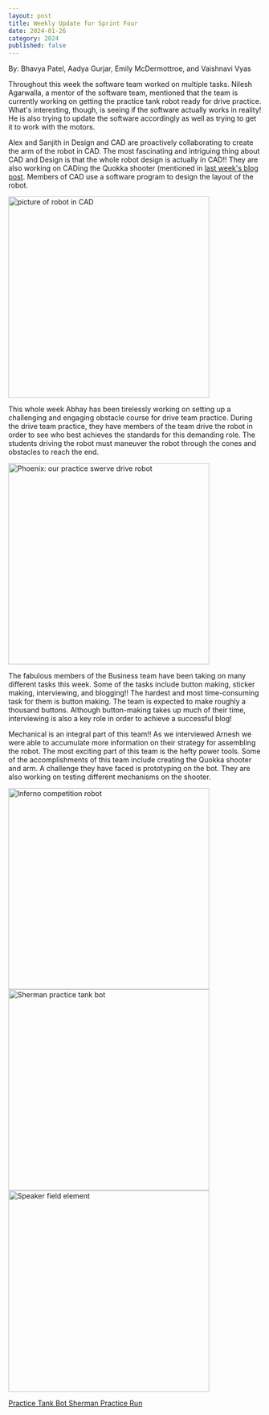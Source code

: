```yaml
---
layout: post
title: Weekly Update for Sprint Four
date: 2024-01-26
category: 2024
published: false
---
```

By: Bhavya Patel, Aadya Gurjar, Emily McDermottroe, and Vaishnavi Vyas

Throughout this week the software team worked on multiple tasks. Nilesh Agarwalla, a mentor of the software team, mentioned that the team is currently working on getting the practice tank robot ready for drive practice. What's interesting, though, is seeing if the software actually works in reality! He is also trying to update the software accordingly as well as trying to get it to work with the motors.

Alex and Sanjith in Design and CAD are proactively collaborating to create the arm of the robot in CAD. The most fascinating and intriguing thing about CAD and Design is that the whole robot design is actually in CAD!! They are also working on CADing the Quokka shooter (mentioned in [last week's blog post](https://devilbotz.org/Sprint-2-Saturday-Meeting/). Members of CAD use a software program to design the layout of the robot.

<img class="img-responsive" src="https://drive.google.com/thumbnail?id=1IKbgbhKN3sWweUSIsa2UVF63eSbTaP6S&sz=w400" data-fancybox alt="picture of robot in CAD" width="400" />

This whole week Abhay has been tirelessly working on setting up a challenging and engaging obstacle course for drive team practice. During the drive team practice, they have members of the team drive the robot in order to see who best achieves the standards for this demanding role. The students driving the robot must maneuver the robot through the cones and obstacles to reach the end.

<img class="img-responsive" src="https://drive.google.com/thumbnail?id=10SMPZhjtcafs6WBXx6QBTjH1s8ySfL_Z&sz=w400" data-fancybox alt="Phoenix: our practice swerve drive robot" width="400" />

The fabulous members of the Business team have been taking on many different tasks this week. Some of the tasks include button making, sticker making, interviewing, and blogging!! The hardest and most time-consuming task for them is button making. The team is expected to make roughly a thousand buttons. Although button-making takes up much of their time, interviewing is also a key role in order to achieve a successful blog!

Mechanical is an integral part of this team!! As we interviewed Arnesh we were able to accumulate more information on their strategy for assembling the robot. The most exciting part of this team is the hefty power tools. Some of the accomplishments of this team include creating the Quokka shooter and arm. A challenge they have faced is prototyping on the bot. They are also working on testing different mechanisms on the shooter.

<img class="img-responsive" src="https://drive.google.com/thumbnail?id=1uymJoGJDgKOjM0z0YyqJF0TWpnw_Zd6b&sz=w400" data-fancybox alt="Inferno competition robot" width="400" />

<img class="img-responsive" src="https://drive.google.com/thumbnail?id=1YNvGuDLguHKizw-I7SDTG3iJk2fIPJvR&sz=w400" data-fancybox alt="Sherman practice tank bot" width="400" />

<img class="img-responsive" src="https://drive.google.com/thumbnail?id=1H5pNuQ-MY24sH6Zv_axRQIatGW4kBk0I&sz=w400" data-fancybox alt="Speaker field element" width="400" />

[Practice Tank Bot Sherman Practice Run](https://youtu.be/NnWpm6xNx4E?si=x0DDjA-gTR6yv11)
